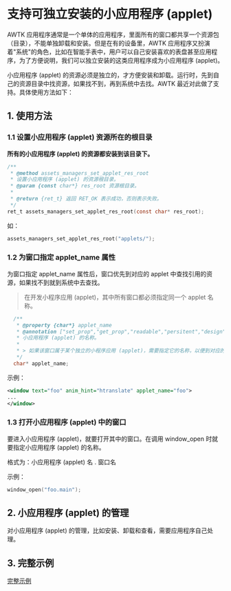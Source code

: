 # 支持可独立安装的小应用程序 (applet)

AWTK 应用程序通常是一个单体的应用程序，里面所有的窗口都共享一个资源包（目录），不能单独卸载和安装。但是在有的设备里，AWTK 应用程序又扮演着"系统"的角色，比如在智能手表中，用户可以自己安装喜欢的表盘甚至应用程序，为了方便说明，我们可以独立安装的这类应用程序成为小应用程序 (applet)。

小应用程序 (applet) 的资源必须是独立的，才方便安装和卸载。运行时，先到自己的资源目录中找资源，如果找不到，再到系统中去找。AWTK 最近对此做了支持。具体使用方法如下：

## 1. 使用方法

### 1.1 设置小应用程序 (applet) 资源所在的根目录

**所有的小应用程序 (applet) 的资源都安装到该目录下。**

```c
/**
 * @method assets_managers_set_applet_res_root
 * 设置小应用程序 (applet) 的资源根目录。
 * @param {const char*} res_root 资源根目录。
 *
 * @return {ret_t} 返回 RET_OK 表示成功，否则表示失败。
 */
ret_t assets_managers_set_applet_res_root(const char* res_root);
```

如：
```c
assets_managers_set_applet_res_root("applets/");
```

### 1.2 为窗口指定 applet_name 属性

为窗口指定 applet\_name 属性后，窗口优先到对应的 applet 中查找引用的资源，如果找不到就到系统中去查找。

> 在开发小程序应用 (applet)，其中所有窗口都必须指定同一个 applet 名称。

```c
  /** 
   * @property {char*} applet_name
   * @annotation ["set_prop","get_prop","readable","persitent","design","scriptable"]
   * 小应用程序 (applet) 的名称。
   *
   * > 如果该窗口属于某个独立的小程序应用 (applet)，需要指定它的名称，以便到对应的资源目录查找资源。
   */
  char* applet_name;
```

示例：

```xml
<window text="foo" anim_hint="htranslate" applet_name="foo">
...
</window>
```

### 1.3 打开小应用程序 (applet) 中的窗口

要进入小应用程序 (applet)，就要打开其中的窗口。在调用 window\_open 时就要指定小应用程序 (applet) 的名称。

格式为：小应用程序 (applet) 名 . 窗口名

示例：

```c
window_open("foo.main");
```

## 2. 小应用程序 (applet) 的管理

对小应用程序 (applet) 的管理，比如安装、卸载和查看，需要应用程序自己处理。

## 3. 完整示例

[完整示例](https://github.com/zlgopen/awtk-c-demos/blob/master/demos/applets.c)